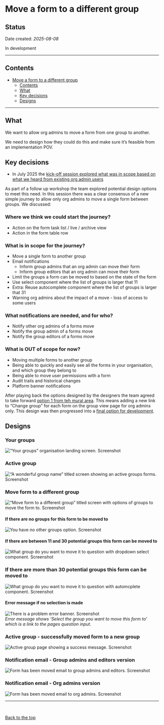 # Move a form to a different group 

## Status  

Date created: *2025-08-08*    

In development  

___   

## Contents   

- [Move a form to a different group](#move-a-form-to-a-different-group)  
  - [Contents](#contents)  
  - [What](#what)  
  - [Key decisions](#key-decisions)  
  - [Designs](#designs)  
 
___   

## What  

We want to allow org admins to move a form from one group to another.  

We need to design how they could do this and make sure it’s feasible from an implementation POV.  


## Key decisions  

- In July 2025 the [kick-off session explored what was in scope based on what we heard from existing org admin users](https://app.mural.co/t/gaap0347/m/gaap0347/1750068288725/f59f4a60d90f6e9b3c88cb418005c61e9bb7b32e)

As part of a follow up workshop the team explored potential design options to meet this need. In this session there was a clear consensus of a new simple journey to allow only org admins to move a single form between groups. We discussed: 

### Where we think we could start the journey?

- Action on the form task list / live / archive view
- Action in the form table row

### What is in scope for the journey?

- Move a single form to another group
- Email notifications
  - Inform group admins that an org admin can move their form
  - Inform group editors that an org admin can move their form
- Limit the groups a form can be moved to based on the state of the form
- Use select component where the list of groups is larger that 11
- Extra: Reuse autocomplete component where the list of groups is larger that 31
- Warning org admins about the impact of a move - loss of access to some users

### What notifications are needed, and for who? 

- Notify other org admins of a forms move
- Notify the group admin of a forms move
- Notify the group editors of a forms move

### What is OUT of scope for now? 

- Moving multiple forms to another group
- Being able to quickly and easily see all the forms in your organisation, and which group they belong to
- Being able to move user permissions with a form
- Audit trails and historical changes
- Platform banner notifications

After playing back the options designed by the designers the team agreed to take forward [option 1 from teh mural area](https://app.mural.co/t/gaap0347/m/gaap0347/1752756571497/0452eaf50e2e6eb60472053cbd68c55b4f6e16a9?wid=0-1753696042341). This means adding a new link to “Change group” for each form on the group view page for org admins only. This design was then progressed into a [final option for development](https://app.mural.co/t/gaap0347/m/gaap0347/1752756571497/0452eaf50e2e6eb60472053cbd68c55b4f6e16a9?wid=0-1753883482071).  

## Designs  

### Your groups  
![“Your groups” organisation landing screen. Screenshot](./screenshots-v1/001-your-groups.png)  


### Active group   
![“A wonderful group name” titled screen showing an active groups forms. Screenshot](./screenshots-v1/002-active-group.png)  


### Move form to a different group  
![“Move form to a different group” titled screen with options of groups to move the form to. Screenshot](./screenshots-v1/003-move-form-to-a-different-group.png)  

#### If there are no groups for this form to be moved to  
![You have no other groups option. Screenshot](./screenshots-v1/003-move-form-to-a-different-group-no-groups.png)  

#### If there are between 11 and 30 potential groups this form can be moved to  
![What group do you want to move it to question with dropdown select component. Screenshot](./screenshots-v1/003-move-form-to-a-different-group-11-to-30-groups.png)  

### If there are more than 30 potential groups this form can be moved to 
![What group do you want to move it to question with automcplete component. Screenshot](./screenshots-v1/003-move-form-to-a-different-group-31+-groups.png)  

#### Error message if no selection is made  
![There is a problem error banner. Screenshot](./screenshots-v1/003-move-form-to-a-different-group-error.png)  
*Error message shows ‘Select the group you want to move this form to’ which is a link to the pages question input.*


### Active group - successfully moved form to a new group   
![Active group page showing a success message. Screenshot](./screenshots-v1/004-active-group-success-form-moved.png)  


### Notification email - Group admins and editors version 
![Form has been moved email to group admins and editors. Screenshot](./screenshots-v1/101-form-moved-groups-email-group-admin-editors.png)  


### Notification email - Org admins version 
![Form has been moved email to org admins. Screenshot](./screenshots-v1/102-form-moved-groups-email-org-admins.png)  

___   

<br>  

[Back to the top](#move-a-form-to-a-different-group)  
